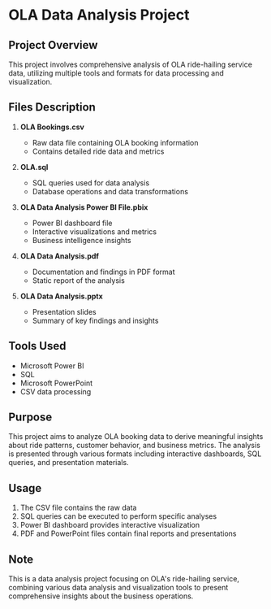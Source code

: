 # OLA Data Analysis Project

## Project Overview
This project involves comprehensive analysis of OLA ride-hailing service data, utilizing multiple tools and formats for data processing and visualization.

## Files Description

1. **OLA Bookings.csv**
   - Raw data file containing OLA booking information
   - Contains detailed ride data and metrics

2. **OLA.sql**
   - SQL queries used for data analysis
   - Database operations and data transformations

3. **OLA Data Analysis Power BI File.pbix**
   - Power BI dashboard file
   - Interactive visualizations and metrics
   - Business intelligence insights

4. **OLA Data Analysis.pdf**
   - Documentation and findings in PDF format
   - Static report of the analysis

5. **OLA Data Analysis.pptx**
   - Presentation slides
   - Summary of key findings and insights

## Tools Used
- Microsoft Power BI
- SQL
- Microsoft PowerPoint
- CSV data processing

## Purpose
This project aims to analyze OLA booking data to derive meaningful insights about ride patterns, customer behavior, and business metrics. The analysis is presented through various formats including interactive dashboards, SQL queries, and presentation materials.

## Usage
1. The CSV file contains the raw data
2. SQL queries can be executed to perform specific analyses
3. Power BI dashboard provides interactive visualization
4. PDF and PowerPoint files contain final reports and presentations

## Note
This is a data analysis project focusing on OLA's ride-hailing service, combining various data analysis and visualization tools to present comprehensive insights about the business operations.

